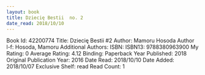 ```yaml
---
layout: book
title: Dziecię Bestii  no. 2
date_read: 2018/10/10
---
```


Book Id: 42200774
Title: Dziecię Bestii #2
Author: Mamoru Hosoda
Author l-f: Hosoda, Mamoru
Additional Authors: 
ISBN: 
ISBN13: 9788380963900
My Rating: 0
Average Rating: 4.12
Binding: Paperback
Year Published: 2018
Original Publication Year: 2016
Date Read: 2018/10/10
Date Added: 2018/10/07
Exclusive Shelf: read
Read Count: 1


